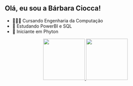 ## Olá, eu sou a Bárbara Ciocca!

- 👩🏽‍🎓 Cursando Engenharia da Computação
- 🌱 Estudando PowerBI e SQL
- 📓 Iniciante em Phyton

<div align="center">
  <a href="https://github.com/barbaraciocca">
  <img height="130em" src="https://github-readme-stats.vercel.app/api?username=barbaraciocca&show_icons=true&theme=panda&include_all_commits=true&count_private=true"/>
  <img height="130em" src="https://github-readme-stats.vercel.app/api/top-langs/?username=barbaraciocca&layout=compact&langs_count=7&theme=panda"/>
</div>
